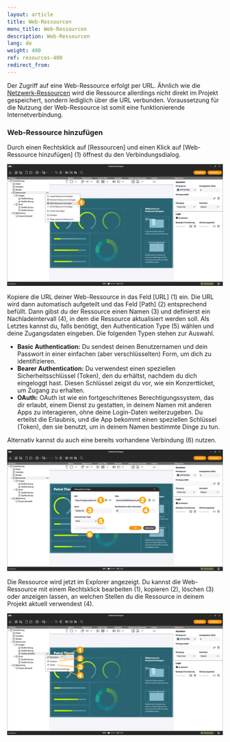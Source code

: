 ```yaml
---
layout: article
title: Web-Ressourcen
menu_title: Web-Ressourcen
description: Web-Ressourcen
lang: de
weight: 400
ref: resources-400
redirect_from:
---
```


Der Zugriff auf eine Web-Ressource erfolgt per URL. Ähnlich wie die [Netzwerk-Ressourcen](/resources/de-resources-network.html) wird die Ressource allerdings nicht direkt im Projekt gespeichert, sondern lediglich über die URL verbunden.
Voraussetzung für die Nutzung der Web-Ressource ist somit eine funktionierende Internetverbindung.

### Web-Ressource hinzufügen

Durch einen Rechtsklick auf [Ressourcen] und einen Klick auf [Web-Ressource hinzufügen] (1) öffnest du den Verbindungsdialog.

![Web-Ressource hinzufügen](/assets/images/resources/de_resources-web-01.png)

Kopiere die URL deiner Web-Ressource in das Feld [URL] (1) ein. Die URL wird dann automatisch aufgeteilt und das Feld [Path] (2) entsprechend befüllt. Dann gibst du der Ressource einen Namen (3) und definierst ein Nachladeintervall (4), in dem die Ressource aktualisiert werden soll.
Als Letztes kannst du, falls benötigt, den Authentication Type (5) wählen und deine Zugangsdaten eingeben.
Die folgenden Typen stehen zur Auswahl.

* **Basic Authentication:** Du sendest deinen Benutzernamen und dein Passwort in einer einfachen (aber verschlüsselten) Form, um dich zu identifizieren.
* **Bearer Authentication:** Du verwendest einen speziellen Sicherheitsschlüssel (Token), den du erhältst, nachdem du dich eingeloggt hast. Diesen Schlüssel zeigst du vor, wie ein Konzertticket, um Zugang zu erhalten.
* **OAuth:** OAuth ist wie ein fortgeschrittenes Berechtigungssystem, das dir erlaubt, einem Dienst zu gestatten, in deinem Namen mit anderen Apps zu interagieren, ohne deine Login-Daten weiterzugeben. Du erteilst die Erlaubnis, und die App bekommt einen speziellen Schlüssel (Token), den sie benutzt, um in deinem Namen bestimmte Dinge zu tun.

Alternativ kannst du auch eine bereits vorhandene Verbindung (6) nutzen.

![Verbindung einrichten](/assets/images/resources/de_resources-web-02.png)

Die Ressource wird jetzt im Explorer angezeigt.
Du kannst die Web-Ressource mit einem Rechtsklick bearbeiten (1), kopieren (2), löschen (3) oder anzeigen lassen, an welchen Stellen du die Ressource in deinem Projekt aktuell verwendest (4).

![Web-Ressource verwalten](/assets/images/resources/de_resources-web-03.png)
